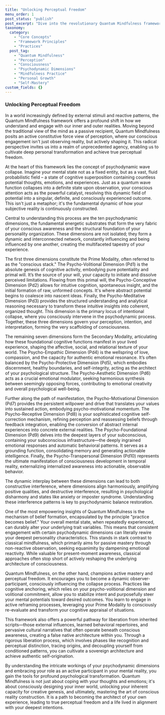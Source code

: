 ```yaml
---
title: "Unlocking Perceptual Freedom"
menu_order: 1
post_status: "publish"
post_excerpt: "Dive into the revolutionary Quantum Mindfulness framework, where perception isn't passive, but an active, creative force. Discover how your conscious attention shapes reality by collapsing a dynamic field of potential into your lived experience. Learn to harness your inner psychodynamic dimensions to achieve unprecedented perceptual freedom and active mastery over your mental landscape."
taxonomy:
  category:
    - "Core Concepts"
    - "Framework Principles"
    - "Practices"
  post_tag:
    - "Quantum Mindfulness"
    - "Perception"
    - "Consciousness"
    - "Psychodynamic Dimensions"
    - "Mindfulness Practice"
    - "Personal Growth"
    - "Self-Mastery"
custom_fields: {}
---
```


### Unlocking Perceptual Freedom

In a world increasingly defined by external stimuli and reactive patterns, the Quantum Mindfulness framework offers a profound shift in how we understand and engage with our inner and outer realities. Moving beyond the traditional view of the mind as a passive recipient, Quantum Mindfulness posits an active constitutive force view of perception, where our conscious engagement isn't just observing reality, but actively shaping it. This radical perspective invites us into a realm of unprecedented agency, enabling us to cultivate deep personal transformation and achieve true perceptual freedom.

At the heart of this framework lies the concept of psychodynamic wave collapse. Imagine your mental state not as a fixed entity, but as a vast, fluid probabilistic field – a state of cognitive superposition containing countless potential thoughts, emotions, and experiences. Just as a quantum wave function collapses into a definite state upon observation, your conscious attention acts as the powerful catalyst, resolving this dynamic field of potential into a singular, definite, and consciously experienced outcome. This isn't just a metaphor; it's the fundamental dynamic of how your subjective reality is continuously constructed.

Central to understanding this process are the ten psychodynamic dimensions, the fundamental energetic substrates that form the very fabric of your conscious awareness and the structural foundation of your personality organization. These dimensions are not isolated; they form a dynamic and interconnected network, constantly influencing and being influenced by one another, creating the multifaceted tapestry of your experience.

The first three dimensions constitute the Prime Modality, often referred to as the "conscious stack." The Psycho-Volitional Dimension (Pd1) is the absolute genesis of cognitive activity, embodying pure potentiality and primal will. It’s the source of your will, your capacity to initiate and dissolve perceived limitations. Flowing from this primal will, the Psycho-Conceptive Dimension (Pd2) allows for intuitive cognition, spontaneous insight, and the initial formation of raw, unformed concepts. It's where abstract potential begins to coalesce into nascent ideas. Finally, the Psycho-Meditative Dimension (Pd3) provides the structured understanding and analytical reasoning necessary to transform these intuitive insights into coherent, organized thought. This dimension is the primary locus of intentional collapse, where you consciously intervene in the psychodynamic process. Together, these three dimensions govern your perception, intention, and interpretation, forming the very scaffolding of consciousness.

The remaining seven dimensions form the Secondary Modality, articulating how these foundational cognitive functions manifest in your lived experience, shaping the affective, social, and relational texture of your world. The Psycho-Empathic Dimension (Pd4) is the wellspring of love, compassion, and the capacity for authentic emotional resonance. It’s often balanced by the Psycho-Protective Dimension (Pd5), which embodies discernment, healthy boundaries, and self-integrity, acting as the architect of your psychological structure. The Psycho-Aesthetic Dimension (Pd6) acts as a crucial emotional modulator, seeking harmonious synthesis between seemingly opposing forces, contributing to emotional creativity and overall psychological well-being.

Further along the path of manifestation, the Psycho-Motivational Dimension (Pd7) provides the persistent willpower and drive that translates your values into sustained action, embodying psycho-motivational momentum. The Psycho-Receptive Dimension (Pd8) is your sophisticated cognitive self-correction mechanism, refining perception and reassessing beliefs through feedback integration, enabling the conversion of abstract internal experiences into concrete external realities. The Psycho-Foundational Dimension (Pd9) delves into the deepest layers of your subconscious, containing your subconscious infrastructure—the deeply ingrained emotional responses and automatic behavioral patterns. It serves as a grounding function, consolidating memory and generating actionable intelligence. Finally, the Psycho-Transpersonal Dimension (Pd10) represents the ultimate manifestation of consciousness development in temporal reality, externalizing internalized awareness into actionable, observable behavior.

The dynamic interplay between these dimensions can lead to both constructive interference, where dimensions align harmoniously, amplifying positive qualities, and destructive interference, resulting in psychological disharmony and states like anxiety or imposter syndrome. Understanding these interference patterns is key to psychodynamic balance restoration.

One of the most empowering insights of Quantum Mindfulness is the mechanism of belief formation, encapsulated by the principle "practice becomes belief." Your overall mental state, when repeatedly experienced, can durably alter your underlying trait variables. This means that consistent engagement with certain psychodynamic dimensions can literally rewire your deepest personality characteristics. This stands in stark contrast to classical mindfulness, which primarily aims for passive mastery through non-reactive observation, seeking equanimity by dampening emotional reactivity. While valuable for present-moment awareness, classical approaches often stop short of actively reshaping the underlying architecture of consciousness.

Quantum Mindfulness, on the other hand, champions active mastery and perceptual freedom. It encourages you to become a dynamic observer-participant, consciously influencing the collapse process. Practices like cognitive anchoring, which relies on your psycho-volitional dimension and volitional commitment, allow you to stabilize intent and purposefully steer your mental potentials toward desired outcomes. You learn to engage in active reframing processes, leveraging your Prime Modality to consciously re-evaluate and transform your cognitive appraisal of situations.

This framework also offers a powerful pathway for liberation from inherited scripts—those external influences, learned behavioral repertoires, and pervasive cultural narratives that often operate beneath conscious awareness, creating a false native architecture within you. Through a rigorous liberation process, which involves phases like recognition and perceptual distinction, tracing origins, and decoupling yourself from conditioned patterns, you can cultivate a sovereign architecture and achieve authentic self-origination.

By understanding the intricate workings of your psychodynamic dimensions and embracing your role as an active participant in your mental reality, you gain the tools for profound psychological transformation. Quantum Mindfulness is not just about coping with your thoughts and emotions; it's about consciously designing your inner world, unlocking your inherent capacity for creative genesis, and ultimately, mastering the art of conscious reality construction. It is a path to becoming the architect of your own experience, leading to true perceptual freedom and a life lived in alignment with your deepest intentions.